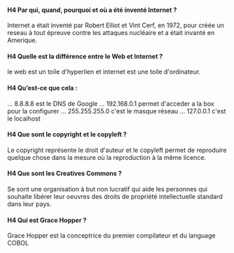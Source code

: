 #### H4 Par qui, quand, pourquoi et où a été inventé Internet ? 

 Internet a était inventé par Robert Elliot et Vint Cerf, en 1972, pour créée un reseau à tout épreuve contre les attaques  nucléaire et a était invanté en Amerique.

#### H4 Quelle est la différence entre le Web et Internet ?

 le web est un toile d'hyperlien et internet est une toile d'ordinateur.

#### H4 Qu’est-ce que cela :

 ... 8.8.8.8 est le DNS de Google
 ... 192.168.0.1 permet d'acceder a la box pour la configurer
 ... 255.255.255.0 c'est le masque réseau
 ... 127.0.0.1 c'est le localhost

#### H4 Que sont le copyright et le copyleft ?

 Le copyright représente le droit d'auteur et le copyleft permet de reproduire quelque chose dans la mesure où la reproduction à la même licence.

#### H4 Que sont les Creatives Commons ?
 
 Se sont une organisation à but non lucratif qui aide les personnes qui souhaite libérer leur oeuvres des droits de propriété intellectuelle standard dans leur pays.

#### H4 Qui est Grace Hopper ?

Grace Hopper est la conceptrice du premier compilateur et du language COBOL 